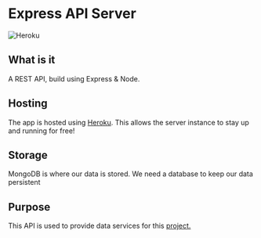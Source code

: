 # Express API Server
![Heroku](https://heroku-badge.herokuapp.com/?app=express-api-app)

## What is it
A REST API, build using Express & Node. 

## Hosting
The app is hosted using [Heroku](https://express-api-app.herokuapp.com/).  This allows the server instance to stay up and running for free!

## Storage
MongoDB is where our data is stored.  We need a database to keep our data persistent

## Purpose
This API is used to provide data services for this [project.](https://github.com/kennysexton/Sport-Bracket-Maker)
